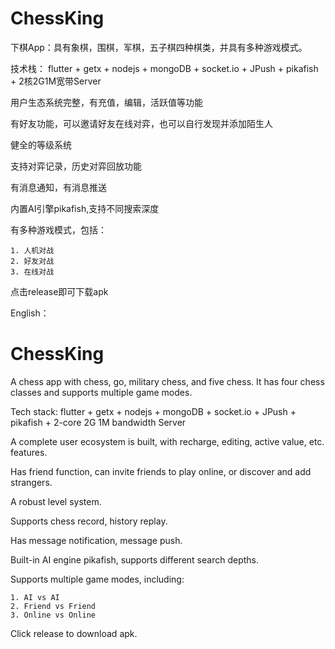 # ChessKing
下棋App：具有象棋，围棋，军棋，五子棋四种棋类，并具有多种游戏模式。

技术栈： flutter + getx + nodejs + mongoDB + socket.io + JPush + pikafish + 2核2G1M宽带Server

用户生态系统完整，有充值，编辑，活跃值等功能

有好友功能，可以邀请好友在线对弈，也可以自行发现并添加陌生人

健全的等级系统

支持对弈记录，历史对弈回放功能

有消息通知，有消息推送

内置AI引擎pikafish,支持不同搜索深度

有多种游戏模式，包括：

    1. 人机对战
    2. 好友对战
    3. 在线对战

点击release即可下载apk

English：

# ChessKing
A chess app with chess, go, military chess, and five chess. It has four chess classes and supports multiple game modes.

Tech stack: flutter + getx + nodejs + mongoDB + socket.io + JPush + pikafish + 2-core 2G 1M bandwidth Server

A complete user ecosystem is built, with recharge, editing, active value, etc. features.

Has friend function, can invite friends to play online, or discover and add strangers.

A robust level system.

Supports chess record, history replay.

Has message notification, message push.

Built-in AI engine pikafish, supports different search depths.

Supports multiple game modes, including:

    1. AI vs AI
    2. Friend vs Friend
    3. Online vs Online

Click release to download apk.